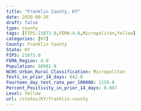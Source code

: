 ```yaml
---
title: "Franklin County, KY"
date: 2020-09-26
draft: false
type: county
tags: [FIPS:21073.0,FEMA:4.0,Micropolitan,Yellow]
categories: [KY]
County: Franklin County
State: KY
FIPS: 21073.0
FEMA_Region: 4.0
Population: 50991.0
NCHS_Urban_Rural_Classification: Micropolitan
Tests_in_prior_14_days: 642.0
Fourteen_day_test_rate_per_100000: 1259.0
Percent_Positivity_in_prior_14_days: 0.067
Level: Yellow
url: /states/KY/franklin-county
---
```



